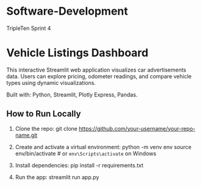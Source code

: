 # Software-Development
TripleTen Sprint 4

# Vehicle Listings Dashboard

This interactive Streamlit web application visualizes car advertisements data. Users can explore pricing, odometer readings, and compare vehicle types using dynamic visualizations.

Built with: Python, Streamlit, Plotly Express, Pandas.

## How to Run Locally

1. Clone the repo:
   git clone https://github.com/your-username/your-repo-name.git

2. Create and activate a virtual environment:
   python -m venv env
   source env/bin/activate  # or `env\Scripts\activate` on Windows

3. Install dependencies:
   pip install -r requirements.txt

4. Run the app:
   streamlit run app.py
